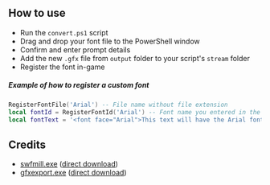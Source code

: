 ## How to use
- Run the `convert.ps1` script
- Drag and drop your font file to the PowerShell window
- Confirm and enter prompt details
- Add the new `.gfx` file from `output` folder to your script's `stream` folder
- Register the font in-game

##### Example of how to register a custom font
```lua
RegisterFontFile('Arial') -- File name without file extension
local fontId = RegisterFontId('Arial') -- Font name you entered in the convert script
local fontText = '<font face="Arial">This text will have the Arial font</font>'
```

## Credits
- [swfmill.exe](https://github.com/djcsdy/swfmill) ([direct download](http://www.swfmill.org/releases/swfmill-0.3.6-win32.zip))
- [gfxexport.exe](https://docs.unrealengine.com/udk/Three/DownloadsPage.html) ([direct download](https://docs.unrealengine.com/udk/Three/rsrc/Three/DownloadsPage/gfxexport.zip))
